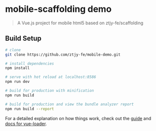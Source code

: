 # mobile-scaffolding demo

> A Vue.js project for mobile html5 based on ztjy-fe/scaffolding

## Build Setup

``` bash
# clone
git clone https://github.com/ztjy-fe/mobile-demo.git

# install dependencies
npm install

# serve with hot reload at localhost:8586
npm run dev

# build for production with minification
npm run build

# build for production and view the bundle analyzer report
npm run build --report
```

For a detailed explanation on how things work, check out the [guide](http://vuejs-templates.github.io/webpack/) and [docs for vue-loader](http://vuejs.github.io/vue-loader).
